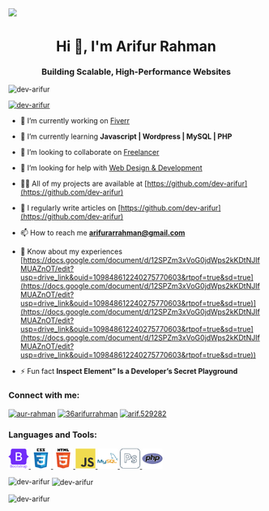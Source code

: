 <img src="https://i.ibb.co.com/ZYMvpg9/Black-and-White-Gradient-Personal-Linked-In-Banner.png">

<h1 align="center">Hi 👋, I'm Arifur Rahman</h1>
<h3 align="center">Building Scalable, High-Performance Websites</h3>

<p align="left"> <img src="https://komarev.com/ghpvc/?username=dev-arifur&label=Profile%20views&color=0e75b6&style=flat" alt="dev-arifur" /> </p>

<p align="left"> <a href="https://github.com/ryo-ma/github-profile-trophy"><img src="https://github-profile-trophy.vercel.app/?username=dev-arifur" alt="dev-arifur" /></a> </p>

- 🔭 I’m currently working on [Fiverr](https://www.fiverr.com/dev_arfiur/buying?source=avatar_menu_profile)

- 🌱 I’m currently learning **Javascript | Wordpress | MySQL | PHP**

- 👯 I’m looking to collaborate on [Freelancer](https://www.freelancer.com/u/devarifur)

- 🤝 I’m looking for help with [Web Design & Development](https://github.com/dev-arifur)

- 👨‍💻 All of my projects are available at [https://github.com/dev-arifur](https://github.com/dev-arifur)

- 📝 I regularly write articles on [https://github.com/dev-arifur](https://github.com/dev-arifur)

- 📫 How to reach me **arifurarrahman@gmail.com**

- 📄 Know about my experiences [https://docs.google.com/document/d/12SPZm3xVoG0jdWps2kKDtNJIfMUAZnOT/edit?usp=drive_link&ouid=109848612240275770603&rtpof=true&sd=true](https://docs.google.com/document/d/12SPZm3xVoG0jdWps2kKDtNJIfMUAZnOT/edit?usp=drive_link&ouid=109848612240275770603&rtpof=true&sd=true)](https://docs.google.com/document/d/12SPZm3xVoG0jdWps2kKDtNJIfMUAZnOT/edit?usp=drive_link&ouid=109848612240275770603&rtpof=true&sd=true](https://docs.google.com/document/d/12SPZm3xVoG0jdWps2kKDtNJIfMUAZnOT/edit?usp=drive_link&ouid=109848612240275770603&rtpof=true&sd=true))

- ⚡ Fun fact **Inspect Element” Is a Developer’s Secret Playground**

<h3 align="left">Connect with me:</h3>
<p align="left">
<a href="https://codepen.io/aur-rahman" target="blank"><img align="center" src="https://raw.githubusercontent.com/rahuldkjain/github-profile-readme-generator/master/src/images/icons/Social/codepen.svg" alt="aur-rahman" height="30" width="40" /></a>
<a href="https://fb.com/36arifurrahman" target="blank"><img align="center" src="https://raw.githubusercontent.com/rahuldkjain/github-profile-readme-generator/master/src/images/icons/Social/facebook.svg" alt="36arifurrahman" height="30" width="40" /></a>
<a href="https://instagram.com/arif.529282" target="blank"><img align="center" src="https://raw.githubusercontent.com/rahuldkjain/github-profile-readme-generator/master/src/images/icons/Social/instagram.svg" alt="arif.529282" height="30" width="40" /></a>
</p>

<h3 align="left">Languages and Tools:</h3>
<p align="left"> <a href="https://getbootstrap.com" target="_blank" rel="noreferrer"> <img src="https://raw.githubusercontent.com/devicons/devicon/master/icons/bootstrap/bootstrap-plain-wordmark.svg" alt="bootstrap" width="40" height="40"/> </a> <a href="https://www.w3schools.com/css/" target="_blank" rel="noreferrer"> <img src="https://raw.githubusercontent.com/devicons/devicon/master/icons/css3/css3-original-wordmark.svg" alt="css3" width="40" height="40"/> </a> <a href="https://www.w3.org/html/" target="_blank" rel="noreferrer"> <img src="https://raw.githubusercontent.com/devicons/devicon/master/icons/html5/html5-original-wordmark.svg" alt="html5" width="40" height="40"/> </a> <a href="https://developer.mozilla.org/en-US/docs/Web/JavaScript" target="_blank" rel="noreferrer"> <img src="https://raw.githubusercontent.com/devicons/devicon/master/icons/javascript/javascript-original.svg" alt="javascript" width="40" height="40"/> </a> <a href="https://www.mysql.com/" target="_blank" rel="noreferrer"> <img src="https://raw.githubusercontent.com/devicons/devicon/master/icons/mysql/mysql-original-wordmark.svg" alt="mysql" width="40" height="40"/> </a> <a href="https://www.photoshop.com/en" target="_blank" rel="noreferrer"> <img src="https://raw.githubusercontent.com/devicons/devicon/master/icons/photoshop/photoshop-line.svg" alt="photoshop" width="40" height="40"/> </a> <a href="https://www.php.net" target="_blank" rel="noreferrer"> <img src="https://raw.githubusercontent.com/devicons/devicon/master/icons/php/php-original.svg" alt="php" width="40" height="40"/> </a> </p>

<p><img align="left" src="https://github-readme-stats.vercel.app/api/top-langs?username=dev-arifur&show_icons=true&locale=en&layout=compact" alt="dev-arifur" /></p>

<p>&nbsp;<img align="center" src="https://github-readme-stats.vercel.app/api?username=dev-arifur&show_icons=true&locale=en" alt="dev-arifur" /></p>

<p><img align="center" src="https://github-readme-streak-stats.herokuapp.com/?user=dev-arifur&" alt="dev-arifur" /></p>
